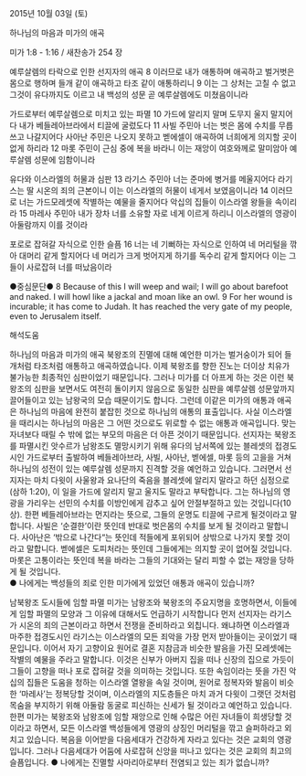 2015년 10월 03일 (토)

하나님의 마음과 미가의 애곡



미가 1:8 - 1:16 / 새찬송가 254 장


예루살렘의 타락으로 인한 선지자의 애곡
8 이러므로 내가 애통하며 애곡하고 벌거벗은 몸으로 행하며 들개 같이 애곡하고 타조 같이 애통하리니 9 이는 그 상처는 고칠 수 없고 그것이 유다까지도 이르고 내 백성의 성문 곧 예루살렘에도 미쳤음이니라

가드로부터 예루살렘으로 미치고 있는 파멸 
10 가드에 알리지 말며 도무지 울지 말지어다 내가 베들레아브라에서 티끌에 굴렀도다
11 사빌 주민아 너는 벗은 몸에 수치를 무릅쓰고 나갈지어다 사아난 주민은 나오지 못하고 벧에셀이 애곡하여 너희에게 의지할 곳이 없게 하리라 12 마롯 주민이 근심 중에 복을 바라니 이는 재앙이 여호와께로 말미암아 예루살렘 성문에 임함이니라

유다와 이스라엘의 허물과 심판 
13 라기스 주민아 너는 준마에 병거를 메울지어다 라기스는 딸 시온의 죄의 근본이니 이는 이스라엘의 허물이 네게서 보였음이니라 14 이러므로 너는 가드모레셋에 작별하는 예물을 줄지어다 악십의 집들이 이스라엘 왕들을 속이리라 
15 마레사 주민아 내가 장차 너를 소유할 자로 네게 이르게 하리니 이스라엘의 영광이 아둘람까지 이를 것이라

포로로 잡혀갈 자식으로 인한 슬픔
16 너는 네 기뻐하는 자식으로 인하여 네 머리털을 깎아 대머리 같게 할지어다 네 머리가 크게 벗어지게 하기를 독수리 같게 할지어다 이는 그들이 사로잡혀 너를 떠났음이라

●중심문단● 8 Because of this I will weep and wail; I will go about barefoot and naked. I will howl like a jackal and moan like an owl. 9 For her wound is incurable; it has come to Judah. It has reached the very gate of my people, even to Jerusalem itself.

해석도움





하나님의 마음과 미가의 애곡
북왕조의 진멸에 대해 예언한 미가는 벌거숭이가 되어 들개처럼 타조처럼 애통하고 애곡하였습니다. 이제 북왕조를 향한 진노는 더이상 치유가 불가능한 최종적인 심판이었기 때문입니다. 그러나 미가를 더 아프게 하는 것은 이런 북왕조의 심판을 보면서도 여전히 돌이키지 않음으로 동일한 심판을 예루살렘 성문앞까지 끌어들이고 있는 남왕국의 모습 때문이기도 합니다. 그런데 이같은 미가의 애통과 애곡은 하나님의 마음에 완전히 붙잡힌 것으로 하나님의 애통의 표출입니다. 사실 이스라엘을 때리시는 하나님의 마음은 그 어떤 것으로도 위로할 수 없는 애통과 애곡입니다. 맞는 자녀보다 때릴 수 밖에 없는 부모의 마음은 더 아픈 것이기 때문입니다. 선지자는 북왕조를 파멸시킨 앗수르가 남왕조도 멸망시키기 위해 유다의 남서쪽에 있는 블레셋의 접경도시인 가드로부터 출발하여 베들레아브라, 사빌, 사아난, 벧에셀, 마롯 등의 고을을 거쳐 하나님의 성전이 있는 예루살렘 성문까지 진격할 것을 예언하고 있습니다. 그러면서 선지자는 마치 다윗이 사울왕과 요나단의 죽음을 블레셋에 알리지 말라고 하던 심정으로(삼하 1:20), 이 일을 가드에 알리지 말고 울지도 말라고 부탁합니다. 그는 하나님의 영광을 가리우는 선민의 수치를 이방인에게 감추고 싶어 안절부절하고 있는 것입니다(10상). 한편 베들레아브라는 먼지라는 뜻으로, 그들의 운명도 티끌에 구르게 될것이라고 말합니다. 사빌은 ‘순결한’이란 뜻인데 반대로 벗은몸의 수치를 보게 될 것이라고 말합니다. 사아난은 ‘밖으로 나간다“는 뜻인데 적들에게 포위되어 상밖으로 나가지 못할 것이라고 말합니다. 벧에셀은 도피처라는 뜻인데 그들에게는 의지할 곳이 없어질 것입니다. 마롯은 고통이라는 뜻인데 복을 바라는 그들의 기대와는 달리 피할 수 없는 재앙을 당하게 될 것입니다.      
● 나에게는 백성들의 죄로 인한 미가에게 있었던 애통과 애곡이 있습니까?  

남북왕조 도시들에 임할 파멸
미가는 남왕조와 북왕조의 주요지명을 호명하면서, 이들에게 임할 파멸의 모양과 그 이유에 대해서도 언급하기 시작합니다 먼저 선지자는 라기스가 시온의 죄의 근본이라고 하면서 전쟁을 준비하라고 외칩니다. 왜냐하면 이스라엘과 마주한 접경도시인 라기스는 이스라엘의 모든 죄악을 가장 먼저 받아들이는 곳이었기 때문입니다. 이어서 자기 고향이요 원어로 결혼 지참금과 비슷한 발음을 가진 모레셋에는 작별의 예물을 주라고 말합니다. 이것은 신부가 아버지 집을 떠나 신장의 집으로 가듯이 그들이 고향을 떠나 포로 잡혀갈 것을 의미하는 것입니다. 또한 속임이라는 뜻을 가진 악십의 집들은 도움을 청하는 이스라엘 열왕을 속일 것이며, 원어로 정복자와 발음이 비슷한 ‘마레사’는 정복당할 것이며, 이스라엘의 지도층들은 마치 과거 다윗이 그랫던 것처럼 목숨을 부지하기 위해 아둘람 동굴로 피신하는 신세가 될 것이라고 예언하고 있습니다. 한편 미가는 북왕조와 남왕조에 임할 재앙으로 인해 수많은 어린 자녀들이 희생당할 것이라고 하면서, 모든 이스라엘 백성들에게 영광의 상징인 머리털을 깎고 슬퍼하라고 외치고 있습니다. 복음을 이어받을 다음세대가 건강하게 자라고 있다는 것은 교회의 영광입니다. 그러나 다음세대가 어둠에 사로잡혀 신앙을 떠나고 있다는 것은 교회의 최고의 슬픔입니다. 
● 나에게는 진멸할 사마리아로부터 전염되고 있는 죄가 없습니까?